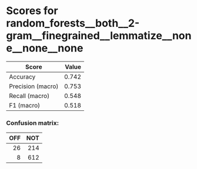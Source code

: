 # Scores for random_forests__both__2-gram__finegrained__lemmatize__none__none__none
|      Score      |Value|
|-----------------|----:|
|Accuracy         |0.742|
|Precision (macro)|0.753|
|Recall (macro)   |0.548|
|F1 (macro)       |0.518|

### Confusion matrix:
|OFF|NOT|
|--:|--:|
| 26|214|
|  8|612|
